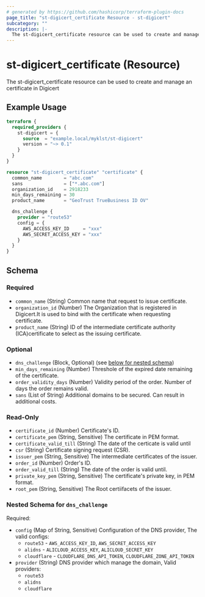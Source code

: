 ```yaml
---
# generated by https://github.com/hashicorp/terraform-plugin-docs
page_title: "st-digicert_certificate Resource - st-digicert"
subcategory: ""
description: |-
  The st-digicert_certificate resource can be used to create and manage an certificate in Digicert
---
```


# st-digicert_certificate (Resource)

The st-digicert_certificate resource can be used to create and manage an certificate in Digicert

## Example Usage

```terraform
terraform {
  required_providers {
    st-digicert = {
      source  = "example.local/myklst/st-digicert"
      version = "~> 0.1"
    }
  }
}

resource "st-digicert_certificate" "certificate" {
  common_name        = "abc.com"
  sans               = ["*.abc.com"]
  organization_id    = 2918233
  min_days_remaining = 30
  product_name       = "GeoTrust TrueBusiness ID OV"

  dns_challenge {
    provider = "route53"
    config = {
      AWS_ACCESS_KEY_ID     = "xxx"
      AWS_SECRET_ACCESS_KEY = "xxx"
    }
  }
}
```

<!-- schema generated by tfplugindocs -->
## Schema

### Required

- `common_name` (String) Common name that request to issue certificate.
- `organization_id` (Number) The Organization that is registered in Digicert.It is used to bind with the certificate when requesting certificate.
- `product_name` (String) ID of the intermediate certificate authority (ICA)certificate to select as the issuing certificate.

### Optional

- `dns_challenge` (Block, Optional) (see [below for nested schema](#nestedblock--dns_challenge))
- `min_days_remaining` (Number) Threshole of the expired date remaining of the certificate.
- `order_validity_days` (Number) Validity period of the order. Number of days the order remains valid.
- `sans` (List of String) Additional domains to be secured. Can result in additional costs.

### Read-Only

- `certificate_id` (Number) Certificate's ID.
- `certificate_pem` (String, Sensitive) The certificate in PEM format.
- `certificate_valid_till` (String) The date of the certicate is valid until
- `csr` (String) Certificate signing request (CSR).
- `issuer_pem` (String, Sensitive) The intermediate certificates of the issuer.
- `order_id` (Number) Order's ID.
- `order_valid_till` (String) The date of the order is valid until.
- `private_key_pem` (String, Sensitive) The certificate's private key, in PEM format.
- `root_pem` (String, Sensitive) The Root certiifacets of the issuer.

<a id="nestedblock--dns_challenge"></a>
### Nested Schema for `dns_challenge`

Required:

- `config` (Map of String, Sensitive) Configuration of the DNS provider, The valid configs:
	- `route53` - `AWS_ACCESS_KEY_ID`, `AWS_SECRET_ACCESS_KEY`
	- `alidns` - `ALICLOUD_ACCESS_KEY`, `ALICLOUD_SECRET_KEY`
	- `cloudflare` - `CLOUDFLARE_DNS_API_TOKEN`, `CLOUDFLARE_ZONE_API_TOKEN`
- `provider` (String) DNS provider which manage the domain, Valid providers:
	- `route53`
	- `alidns`
	- `cloudflare`

